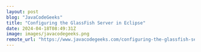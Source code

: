 ```yaml
---
layout: post
blog: "JavaCodeGeeks"
title: "Configuring the GlassFish Server in Eclipse"
date: 2024-04-18T08:49:31Z
image: images/javacodegeeks.png
remote_url: "https://www.javacodegeeks.com/configuring-the-glassfish-server-in-eclipse.html"
---
```

